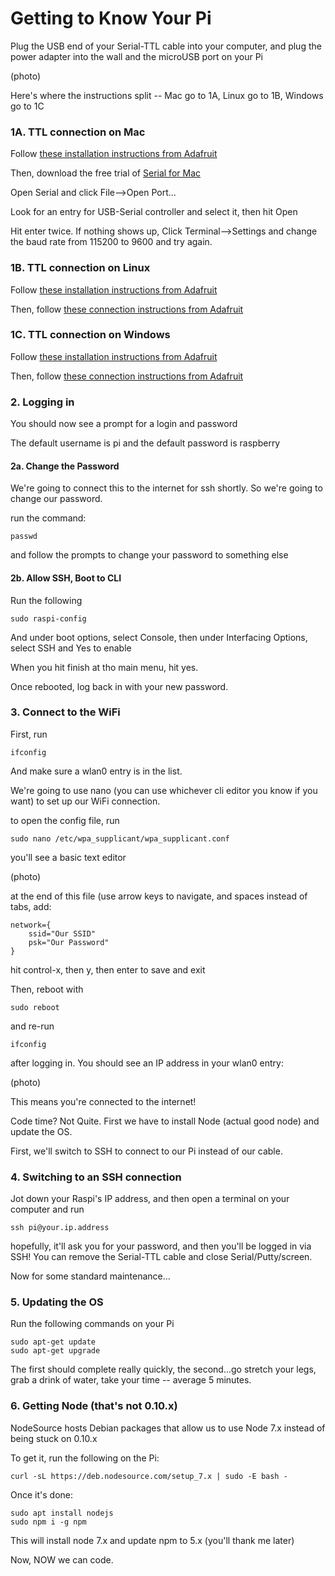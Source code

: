 # Getting to Know Your Pi

Plug the USB end of your Serial-TTL cable into your computer, and plug the power adapter into the wall and the microUSB port on your Pi

\(photo\)

Here's where the instructions split -- Mac go to 1A, Linux go to 1B, Windows go to 1C

### 1A. TTL connection on Mac

Follow [these installation instructions from Adafruit](https://learn.adafruit.com/adafruits-raspberry-pi-lesson-5-using-a-console-cable/software-installation-mac)

Then, download the free trial of [Serial for Mac](https://www.decisivetactics.com/products/serial/)

Open Serial and click File--&gt;Open Port...

Look for an entry for USB-Serial controller and select it, then hit Open

Hit enter twice. If nothing shows up, Click Terminal--&gt;Settings and change the baud rate from 115200 to 9600 and try again.

### 1B. TTL connection on Linux

Follow [these installation instructions from Adafruit](https://learn.adafruit.com/adafruits-raspberry-pi-lesson-5-using-a-console-cable/software-installation-linux)

Then, follow [these connection instructions from Adafruit](https://learn.adafruit.com/adafruits-raspberry-pi-lesson-5-using-a-console-cable/test-and-configure#linux)

### 1C. TTL connection on Windows

Follow [these installation instructions from Adafruit](https://learn.adafruit.com/adafruits-raspberry-pi-lesson-5-using-a-console-cable/software-installation-windows)

Then, follow [these connection instructions from Adafruit](https://learn.adafruit.com/adafruits-raspberry-pi-lesson-5-using-a-console-cable/test-and-configure#windows)

### 2. Logging in

You should now see a prompt for a login and password

The default username is pi and the default password is raspberry

#### 2a. Change the Password

We're going to connect this to the internet for ssh shortly. So we're going to change our password.

run the command:

```
passwd
```

and follow the prompts to change your password to something else

#### 2b. Allow SSH, Boot to CLI

Run the following

```
sudo raspi-config
```

And under boot options, select Console, then under Interfacing Options, select SSH and Yes to enable

When you hit finish at tho main menu, hit yes.

Once rebooted, log back in with your new password.

### 3. Connect to the WiFi

First, run

```
ifconfig
```

And make sure a wlan0 entry is in the list.

We're going to use nano \(you can use whichever cli editor you know if you want\) to set up our WiFi connection.

to open the config file, run

```
sudo nano /etc/wpa_supplicant/wpa_supplicant.conf
```

you'll see a basic text editor

\(photo\)

at the end of this file \(use arrow keys to navigate, and spaces instead of tabs, add:

```
network={
    ssid="Our SSID"
    psk="Our Password"
}
```

hit control-x, then y, then enter to save and exit

Then, reboot with

```
sudo reboot
```

and re-run

```
ifconfig
```

after logging in. You should see an IP address in your wlan0 entry:

\(photo\)

This means you're connected to the internet!

Code time? Not Quite. First we have to install Node \(actual good node\) and update the OS.

First, we'll switch to SSH to connect to our Pi instead of our cable.

### 4. Switching to an SSH connection

Jot down your Raspi's IP address, and then open a terminal on your computer and run

```
ssh pi@your.ip.address
```

hopefully, it'll ask you for your password, and then you'll be logged in via SSH! You can remove the Serial-TTL cable and close Serial/Putty/screen.

Now for some standard maintenance...

### 5. Updating the OS

Run the following commands on your Pi

```
sudo apt-get update
sudo apt-get upgrade
```

The first should complete really quickly, the second...go stretch your legs, grab a drink of water, take your time -- average 5 minutes.

### 6. Getting Node \(that's not 0.10.x\)

NodeSource hosts Debian packages that allow us to use Node 7.x instead of being stuck on 0.10.x

To get it, run the following on the Pi:

```
curl -sL https://deb.nodesource.com/setup_7.x | sudo -E bash -
```

Once it's done:

```
sudo apt install nodejs
sudo npm i -g npm
```

This will install node 7.x and update npm to 5.x \(you'll thank me later\)

Now, NOW we can code.

